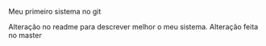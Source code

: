 Meu primeiro sistema no git

Alteração no readme para descrever melhor o meu sistema.
Alteração feita no master